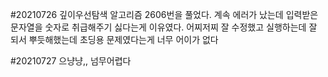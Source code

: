 #20210726
깊이우선탐색 알고리즘 2606번을 풀었다.
계속 에러가 났는데 입력받은 문자열을 숫자로 취급해주기 싫다는게 이유였다.
어찌저찌 잘 수정했고 실행하는데 잘 되서 뿌듯해했는데 초딩용 문제였다는게 너무 어이가 없다

#20210727
으냥냥,, 넘무어렵다
